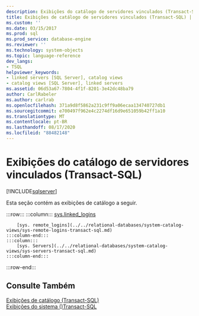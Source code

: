 ```yaml
---
description: Exibições do catálogo de servidores vinculados (Transact-SQL)
title: Exibições de catálogo de servidores vinculados (Transact-SQL) | Microsoft Docs
ms.custom: ''
ms.date: 03/15/2017
ms.prod: sql
ms.prod_service: database-engine
ms.reviewer: ''
ms.technology: system-objects
ms.topic: language-reference
dev_langs:
- TSQL
helpviewer_keywords:
- linked servers [SQL Server], catalog views
- catalog views [SQL Server], linked servers
ms.assetid: 06d53a67-7804-4f1f-8201-3e42dc48ba79
author: CarlRabeler
ms.author: carlrab
ms.openlocfilehash: 371a9d8f5862a231c9ff9a06ecaa134740727db1
ms.sourcegitcommit: e700497f962e4c2274df16d9e651059b42ff1a10
ms.translationtype: MT
ms.contentlocale: pt-BR
ms.lasthandoff: 08/17/2020
ms.locfileid: "88482148"
---
```

# <a name="linked-servers-catalog-views-transact-sql"></a>Exibições do catálogo de servidores vinculados (Transact-SQL)
[!INCLUDE[sqlserver](../../includes/applies-to-version/sqlserver.md)]

  Esta seção contém as exibições de catálogo a seguir.  

:::row:::
    :::column:::
        [sys.linked_logins](../../relational-databases/system-catalog-views/sys-linked-logins-transact-sql.md)
        
        [sys. remote_logins](../../relational-databases/system-catalog-views/sys-remote-logins-transact-sql.md)
    :::column-end:::
    :::column:::
        [sys. Servers](../../relational-databases/system-catalog-views/sys-servers-transact-sql.md)
    :::column-end:::
:::row-end:::

## <a name="see-also"></a>Consulte Também  
 [Exibições de catálogo &#40;Transact-SQL&#41;](../../relational-databases/system-catalog-views/catalog-views-transact-sql.md)   
 [Exibições do sistema &#40;&#41;Transact-SQL ](https://msdn.microsoft.com/library/35a6161d-7f43-4e00-bcd3-3091f2015e90)  
  
  
